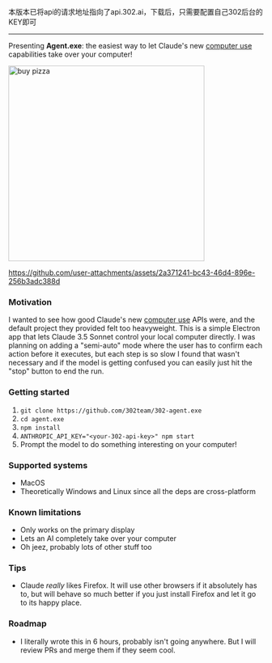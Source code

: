 本版本已将api的请求地址指向了api.302.ai，下载后，只需要配置自己302后台的KEY即可

-------------------------------------------------------------------

Presenting **Agent.exe**: the easiest way to let Claude's new [computer use](https://www.anthropic.com/news/3-5-models-and-computer-use) capabilities take over your computer!

<img width="387" alt="buy pizza" src="https://github.com/user-attachments/assets/c11cc8f1-6dcb-48f4-9d18-682f14edb77d">

https://github.com/user-attachments/assets/2a371241-bc43-46d4-896e-256b3adc388d

### Motivation

I wanted to see how good Claude's new [computer use](https://www.anthropic.com/news/3-5-models-and-computer-use) APIs were, and the default project they provided felt too heavyweight. This is a simple Electron app that lets Claude 3.5 Sonnet control your local computer directly. I was planning on adding a "semi-auto" mode where the user has to confirm each action before it executes, but each step is so slow I found that wasn't necessary and if the model is getting confused you can easily just hit the "stop" button to end the run.

### Getting started

1.  `git clone https://github.com/302team/302-agent.exe`
2.  `cd agent.exe`
3.  `npm install`
4.  `ANTHROPIC_API_KEY="<your-302-api-key>" npm start`
5.  Prompt the model to do something interesting on your computer!

### Supported systems

- MacOS
- Theoretically Windows and Linux since all the deps are cross-platform

### Known limitations

- Only works on the primary display
- Lets an AI completely take over your computer
- Oh jeez, probably lots of other stuff too

### Tips

- Claude _really_ likes Firefox. It will use other browsers if it absolutely has to, but will behave so much better if you just install Firefox and let it go to its happy place.

### Roadmap

- I literally wrote this in 6 hours, probably isn't going anywhere. But I will review PRs and merge them if they seem cool.
